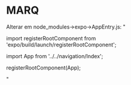 # MARQ
Alterar em node_modules->expo->AppEntry.js:
"

import registerRootComponent from 'expo/build/launch/registerRootComponent';

import App from '../../navigation/Index';

registerRootComponent(App);

"
